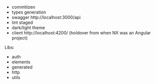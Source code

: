 * commitizen
* types generation
* swagger http://localhost:3000/api
* lint staged
* dark/light theme
* client http://localhost:4200/ (holdover from when NX was an Angular project)

Libs:
* auth
* elements
* generated
* http
* utils
